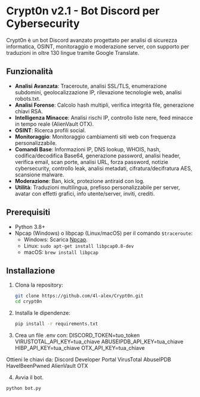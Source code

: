 # Crypt0n v2.1 - Bot Discord per Cybersecurity

Crypt0n è un bot Discord avanzato progettato per analisi di sicurezza informatica, OSINT, monitoraggio e moderazione server, con supporto per traduzioni in oltre 130 lingue tramite Google Translate.

## Funzionalità
- **Analisi Avanzata**: Traceroute, analisi SSL/TLS, enumerazione subdomini, geolocalizzazione IP, rilevazione tecnologie web, analisi robots.txt.
- **Analisi Forense**: Calcolo hash multipli, verifica integrità file, generazione chiavi RSA.
- **Intelligenza Minacce**: Analisi rischi IP, controllo liste nere, feed minacce in tempo reale (AlienVault OTX).
- **OSINT**: Ricerca profili social.
- **Monitoraggio**: Monitoraggio cambiamenti siti web con frequenza personalizzabile.
- **Comandi Base**: Informazioni IP, DNS lookup, WHOIS, hash, codifica/decodifica Base64, generazione password, analisi header, verifica email, scan porte, analisi URL, forza password, notizie cybersecurity, controllo leak, analisi metadati, cifratura/decifratura AES, scansione malware.
- **Moderazione**: Ban, kick, protezione antiraid con log.
- **Utilità**: Traduzioni multilingua, prefisso personalizzabile per server, avatar con effetti grafici, info utente/server, inviti, crediti.

## Prerequisiti
- Python 3.8+
- Npcap (Windows) o libpcap (Linux/macOS) per il comando `$traceroute`:
  - Windows: Scarica [Npcap](https://npcap.com/#download).
  - Linux: `sudo apt-get install libpcap0.8-dev`
  - macOS: `brew install libpcap`

## Installazione
1. Clona la repository:
   ```bash
   git clone https://github.com/4l-alex/Crypt0n.git 
   cd crypt0n

2. Installa le dipendenze:
   ```bash
   pip install -r requirements.txt

3. Crea un file .env con:
DISCORD_TOKEN=tuo_token
VIRUSTOTAL_API_KEY=tua_chiave
ABUSEIPDB_API_KEY=tua_chiave
HIBP_API_KEY=tua_chiave
OTX_API_KEY=tua_chiave

Ottieni le chiavi da:
Discord Developer Portal
VirusTotal
AbuseIPDB
HaveIBeenPwned
AlienVault OTX

4. Avvia il bot.
  ```bash
  python bot.py
